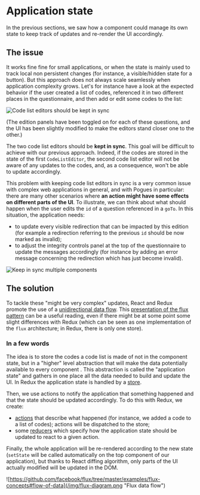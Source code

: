 # Application state

In the previous sections, we saw how a component could manage its own state to keep track of updates and re-render the UI accordingly.

## The issue

It works fine fine for small applications, or when the state is mainly used to track local non persistent changes (for instance, a visible/hidden state for a button). But this approach does not always scale seamlessly when application complexity grows. Let's for instance have a look at the expected behavior if the user created a list of codes, referenced it in two different places in the questionnaire, and then add or edit some codes to the list:

![Code list editors should be kept in sync](/img/sync.gif "Code list editors should be kept in sync")

(The edition panels have been toggled on for each of these questions, and the UI has been slightly modified to make the editors stand closer one to the other.)

The two code list editors should be **kept in sync**. This goal will be difficult to achieve with our previous approach. Indeed, if the codes are stored in the state of the first `CodeListEditor`, the second code list editor will not be aware of any updates to the codes, and, as a consequence, won't be able to update accordingly. 

This problem with keeping code list editors in sync is a very common issue with complex web applications in general, and with Pogues in particular:  there are many other scenarios where **an action might have some effects on different parts of the UI**. To illustrate, we can think about what should happen when the user edits the `id` of a question referenced in a `goTo`.  In this situation, the application needs:
- to update every visible redirection that can be impacted by this edition (for example a redirection referring to the previous `id` should be now marked as invalid);
- to adjust the integrity controls panel at the top of the questionnaire to update the messages accordingly (for instance by adding an error message concerning the redirection which has just become invalid).

![Keep in sync multiple components](/img/keep-in-sync-multiple-components.png "Keep in sync multiple components")

## The solution

To tackle these "might be very complex" updates, React and Redux promote the use of a [unidirectional data flow](http://redux.js.org/docs/basics/DataFlow.html). This [presentation of the flux pattern](https://facebook.github.io/flux/docs/in-depth-overview.html) can be a useful reading, even if there might be at some point some slight differences with Redux (which can be seen as one implementation of the `flux` architecture; in Redux, there is only one store).

### In a few words

The idea is to store the codes a code list is made of not in the component state, but in a "higher" level abstraction that will make the data potentially available to every component . This abstraction is called the "application state" and gathers in one place all the data needed to build and update the UI. In Redux the application state is handled by a [store](http://redux.js.org/docs/api/Store.html).

Then, we use actions to notify the application that something happened and that the state should be updated accordingly. To do this with Redux, we create:
- [actions](http://redux.js.org/docs/basics/Actions.html) that describe what happened (for instance, we added a code to a list of codes); actions will be dispatched to the store;
- some [reducers](http://redux.js.org/docs/basics/Reducers.html) which specify how the application state should be updated to react to a given action.

Finally, the whole application will be re-rendered according to the new state (`setState` will be called automatically on the top component of our application), but thanks to React diffing algorithm, only parts of the UI actually modified will be updated in the DOM.

![https://github.com/facebook/flux/tree/master/examples/flux-concepts#flow-of-data](/img/flux-diagram.png "Flux data flow")
